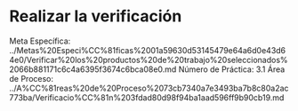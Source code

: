 # Realizar la verificación

Meta Específica: ../Metas%20Especi%CC%81ficas%2001a59630d53145479e64a6d0e43d64e0/Verificar%20los%20productos%20de%20trabajo%20seleccionados%2066b881171c6c4a6395f3674c6bca08e0.md
Número de Práctica: 3.1
Área de Proceso: ../A%CC%81reas%20de%20Proceso%2073cb7340a7e3493ba7b8c80a2ac773ba/Verificacio%CC%81n%203fdad80d98f94ba1aad596ff9b90cb19.md